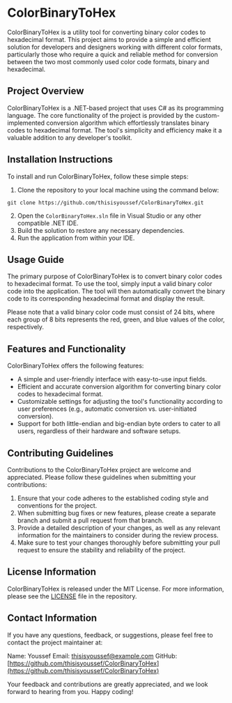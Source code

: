 # ColorBinaryToHex

ColorBinaryToHex is a utility tool for converting binary color codes to hexadecimal format. This project aims to provide a simple and efficient solution for developers and designers working with different color formats, particularly those who require a quick and reliable method for conversion between the two most commonly used color code formats, binary and hexadecimal.

## Project Overview
ColorBinaryToHex is a .NET-based project that uses C# as its programming language. The core functionality of the project is provided by the custom-implemented conversion algorithm which effortlessly translates binary codes to hexadecimal format. The tool's simplicity and efficiency make it a valuable addition to any developer's toolkit.

## Installation Instructions
To install and run ColorBinaryToHex, follow these simple steps:

1. Clone the repository to your local machine using the command below:
```
git clone https://github.com/thisisyoussef/ColorBinaryToHex.git
```
2. Open the `ColorBinaryToHex.sln` file in Visual Studio or any other compatible .NET IDE.
3. Build the solution to restore any necessary dependencies.
4. Run the application from within your IDE.

## Usage Guide
The primary purpose of ColorBinaryToHex is to convert binary color codes to hexadecimal format. To use the tool, simply input a valid binary color code into the application. The tool will then automatically convert the binary code to its corresponding hexadecimal format and display the result.

Please note that a valid binary color code must consist of 24 bits, where each group of 8 bits represents the red, green, and blue values of the color, respectively.

## Features and Functionality
ColorBinaryToHex offers the following features:

- A simple and user-friendly interface with easy-to-use input fields.
- Efficient and accurate conversion algorithm for converting binary color codes to hexadecimal format.
- Customizable settings for adjusting the tool's functionality according to user preferences (e.g., automatic conversion vs. user-initiated conversion).
- Support for both little-endian and big-endian byte orders to cater to all users, regardless of their hardware and software setups.

## Contributing Guidelines
Contributions to the ColorBinaryToHex project are welcome and appreciated. Please follow these guidelines when submitting your contributions:

1. Ensure that your code adheres to the established coding style and conventions for the project.
2. When submitting bug fixes or new features, please create a separate branch and submit a pull request from that branch.
3. Provide a detailed description of your changes, as well as any relevant information for the maintainers to consider during the review process.
4. Make sure to test your changes thoroughly before submitting your pull request to ensure the stability and reliability of the project.

## License Information
ColorBinaryToHex is released under the MIT License. For more information, please see the [LICENSE](LICENSE) file in the repository.

## Contact Information
If you have any questions, feedback, or suggestions, please feel free to contact the project maintainer at:

Name: Youssef
Email: [thisisyoussef@example.com](mailto:thisisyoussef@example.com)
GitHub: [https://github.com/thisisyoussef/ColorBinaryToHex](https://github.com/thisisyoussef/ColorBinaryToHex)

Your feedback and contributions are greatly appreciated, and we look forward to hearing from you. Happy coding!